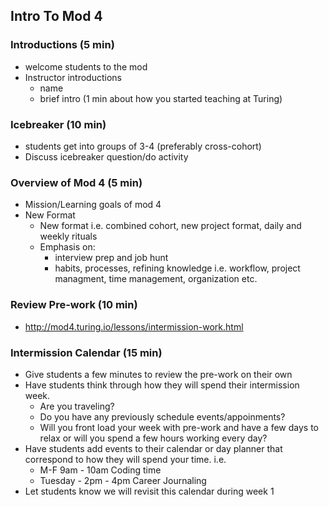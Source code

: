 ## Intro To Mod 4

### Introductions (5 min)
- welcome students to the mod
- Instructor introductions
  - name
  - brief intro (1 min about how you started teaching at Turing)

### Icebreaker (10 min)
- students get into groups of 3-4 (preferably cross-cohort)
- Discuss icebreaker question/do activity

### Overview of Mod 4 (5 min)
- Mission/Learning goals of mod 4
- New Format
  - New format i.e. combined cohort, new project format, daily and weekly rituals
  - Emphasis on:
    - interview prep and job hunt
    - habits, processes, refining knowledge i.e. workflow, project managment, time management, organization etc.

### Review Pre-work (10 min)
- http://mod4.turing.io/lessons/intermission-work.html

### Intermission Calendar (15 min)
- Give students a few minutes to review the pre-work on their own
- Have students think through how they will spend their intermission week.
  - Are you traveling?
  - Do you have any previously schedule events/appoinments?
  - Will you front load your week with pre-work and have a few days to relax or will you spend a few hours working every day?
- Have students add events to their calendar or day planner that correspond to how they will spend your time. i.e.
  - M-F 9am - 10am Coding time
  - Tuesday - 2pm - 4pm Career Journaling   
- Let students know we will revisit this calendar during week 1
